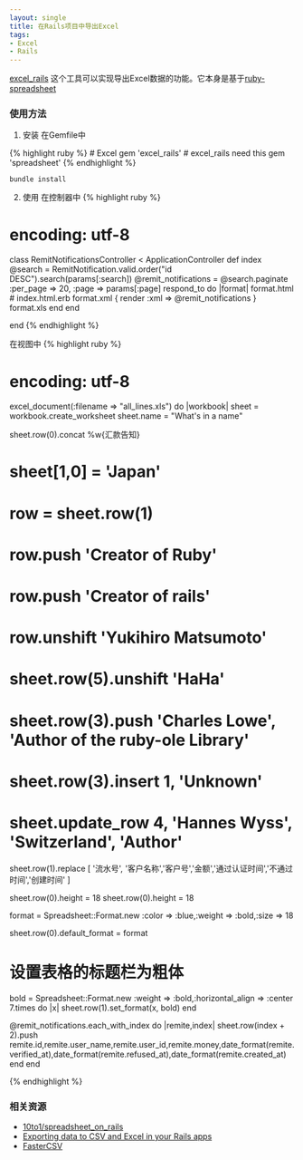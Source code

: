```yaml
---
layout: single
title: 在Rails项目中导出Excel
tags:
- Excel
- Rails
---
```


[excel_rails](https://github.com/asanghi/excel_rails) 这个工具可以实现导出Excel数据的功能。它本身是基于[ruby-spreadsheet ](https://github.com/jacobat/ruby-spreadsheet)

### 使用方法

1. 安装
在Gemfile中

{% highlight ruby %}
    # Excel
    gem 'excel_rails'
    # excel_rails need this
    gem 'spreadsheet'
{% endhighlight %}

```
bundle install
```

2. 使用
在控制器中
{% highlight ruby %}

# encoding: utf-8
class RemitNotificationsController < ApplicationController
  def index
    @search = RemitNotification.valid.order("id DESC").search(params[:search])
    @remit_notifications = @search.paginate :per_page => 20, :page => params[:page]
    respond_to do |format|
      format.html # index.html.erb
      format.xml  { render :xml => @remit_notifications }
      format.xls
    end
  end

end
{% endhighlight %}

在视图中
{% highlight ruby %}
# encoding: utf-8
excel_document(:filename => "all_lines.xls") do |workbook|
  sheet = workbook.create_worksheet
  sheet.name = "What's in a name"

  sheet.row(0).concat %w{汇款告知}

  # sheet[1,0] = 'Japan'
  # row = sheet.row(1)
  # row.push 'Creator of Ruby'
  # row.push 'Creator of rails'
  # row.unshift 'Yukihiro Matsumoto'
  # sheet.row(5).unshift 'HaHa'
  # sheet.row(3).push 'Charles Lowe', 'Author of the ruby-ole Library'
  # sheet.row(3).insert 1, 'Unknown'
  # sheet.update_row 4, 'Hannes Wyss', 'Switzerland', 'Author'

  sheet.row(1).replace [ '流水号', '客户名称','客户号','金额','通过认证时间','不通过时间','创建时间' ]

  sheet.row(0).height = 18
  sheet.row(0).height = 18

  format = Spreadsheet::Format.new :color => :blue,:weight => :bold,:size => 18

  sheet.row(0).default_format = format

  # 设置表格的标题栏为粗体
  bold = Spreadsheet::Format.new :weight => :bold,:horizontal_align => :center
  7.times do |x| sheet.row(1).set_format(x, bold) end

  @remit_notifications.each_with_index do |remite,index|
    sheet.row(index + 2).push remite.id,remite.user_name,remite.user_id,remite.money,date_format(remite.verified_at),date_format(remite.refused_at),date_format(remite.created_at)
  end
end

{% endhighlight %}

### 相关资源

+ [10to1/spreadsheet_on_rails ](https://github.com/10to1/spreadsheet_on_rails)
+ [Exporting data to CSV and Excel in your Rails apps](http://blog.plataformatec.com.br/2009/09/exporting-data-to-csv-and-excel-in-your-rails-app/)
+ [FasterCSV](http://fastercsv.rubyforge.org/)
